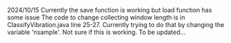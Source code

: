 2024/10/15
  Currently the save function is working but load function has some issue
  The code to change collecting window length is in ClassifyVibration.java line 25-27. Currently trying to do that by changing the variable 'nsample'. Not sure if this is working. 
  To be updated...
